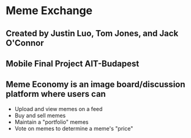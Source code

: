 # Meme Exchange
## Created by Justin Luo, Tom Jones, and Jack O'Connor 
## Mobile Final Project AIT-Budapest 

## Meme Economy is an image board/discussion platform where users can
+ Upload and view memes on a feed
+ Buy and sell memes
+ Maintain a "portfolio" memes
+ Vote on memes to determine a meme's "price"


